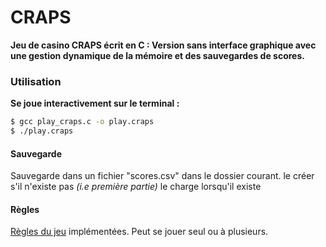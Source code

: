 # CRAPS

******Jeu de casino CRAPS écrit en C :
Version sans interface graphique avec une gestion **dynamique** de la mémoire et des sauvegardes de scores.******


### Utilisation

****Se joue interactivement sur le terminal :****

```sh
$ gcc play_craps.c -o play.craps
$ ./play.craps
```

#### Sauvegarde

Sauvegarde dans un fichier "scores.csv" dans le dossier courant.
le créer s'il n'existe pas *(i.e première partie)*
le charge lorsqu'il existe

#### Règles

[Règles du jeu](https://www.casino-zen.com/regles-craps/) implémentées.
Peut se jouer seul ou à plusieurs.

